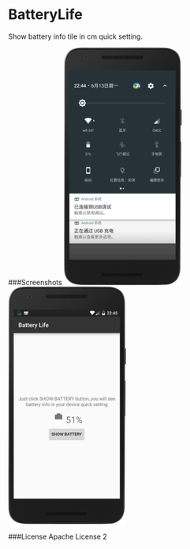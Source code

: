 # BatteryLife
Show battery info tile in cm quick setting.

###Screenshots
<img src="/screenshots/device-2016-06-13-224439.png" width="239" height="481">
<img src="/screenshots/device-2016-06-13-224531.png" width="239" height="481">

###License
  Apache License 2

